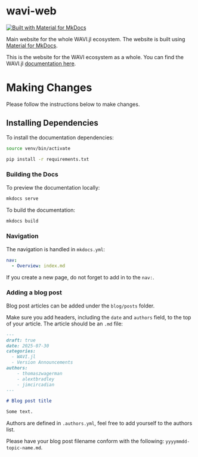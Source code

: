 # wavi-web
[![Built with Material for MkDocs](https://img.shields.io/badge/Material_for_MkDocs-526CFE?style=for-the-badge&logo=MaterialForMkDocs&logoColor=white)](https://squidfunk.github.io/mkdocs-material/)

Main website for the whole WAVI.jl ecosystem. The website is built using [Material for MkDocs](https://squidfunk.github.io/mkdocs-material/).

This is the website for the WAVI ecosystem as a whole. You can find the WAVI.jl [documentation here](https://WAVI-ice-sheet-model.github.io/WAVI.jl/).

# Making Changes

Please follow the instructions below to make changes.

## Installing Dependencies
To install the documentation dependencies:

```bash
source venv/bin/activate

pip install -r requirements.txt
```

### Building the Docs
To preview the documentation locally:
```bash
mkdocs serve
```

To build the documentation:
```bash
mkdocs build
```

### Navigation
The navigation is handled in `mkdocs.yml`:
```yaml
nav:
  - Overview: index.md
```
If you create a new page, do not forget to add in to the `nav:`.

### Adding a blog post
Blog post articles can be added under the `blog/posts` folder.

Make sure you add headers, including the `date` and `authors` field, to the top of your article. The article should be an `.md` file:

```md
---
draft: true 
date: 2025-07-30
categories:
  - WAVI.jl
  - Version Announcements
authors:
    - thomaszwagerman
    - alextbradley
    - jimcircadian
---

# Blog post title

Some text.
```

Authors are defined in `.authors.yml`, feel free to add yourself to the authors list.

Please have your blog post filename conform with the following: `yyyymmdd-topic-name.md`.